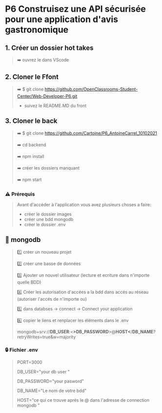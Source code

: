 # **P6 Construisez une API sécurisée pour une application d'avis gastronomique**

## 1. Créer un dossier hot takes

> ➡️ ouvrez le dans VScode

## 2. Cloner le Ffont

> ➡️ $ git clone <https://github.com/OpenClassrooms-Student-Center/Web-Developer-P6.git>
>
> - suivez le README.MD du front

## 3. Cloner le back

> ➡️ $ git clone <https://github.com/Cartoine/P6_AntoineCarrel_10102021>
>
> ➡️ cd backend
>
> ➡️ npm install
>
> ➡️ créer les dossiers manquant
>
> ➡️ npm start

### ⚠️ Prérequis

> Avant d'accéder à l'application vous avez plusieurs choses a faire:
>
> - créer le dossier images
> - créer une bdd mongodb
> - créer le dossier .env

## 📡 mongodb

> 1️⃣ créer un nouveau projet
>
> 2️⃣ créer une basse de données
>
> 3️⃣ Ajouter un nouvel utilisateur (lecture et ecriture dans n'importe quelle BDD)
>
> 4️⃣ Créer les autorisation d'accées a la bdd dans accés au réseau (autoriser l'accés de n'importe ou)
>
> 5️⃣ dans databses -> connect -> Connect your application
>
> 6️⃣ copier le liens et renplacer les éléments dans le .env
>
> mongodb+srv://**DB_USER**:<**>DB_PASSWORD**>@**HOST<**/**DB_NAME**?retryWrites=true&w=majority

### 🔒 Fichier .env

> PORT=3000
>
> DB_USER="your db user "
>
> DB_PASSWORD="your pasword"
>
> DB_NAME="Le nom de votre bdd"
>
> HOST="ce qui ce trouve aprés le @ dans l'adresse de connection mongodb "
